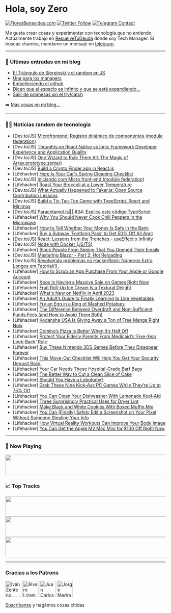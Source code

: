 # Hola, soy Zero

[![FloresBenavides.com](https://img.shields.io/website?down_message=oops&label=MiBlog&style=for-the-badge&up_message=online&url=https%3A%2F%2Ffloresbenavides.com)](https://floresbenavides.com) [![Twitter Follow](https://img.shields.io/twitter/follow/ZeroDragon?color=%231DA1F2&label=Follow&logo=twitter&logoColor=ffffff&style=for-the-badge)](https://twitter.com/zerodragon) [![Telegram Contact](https://img.shields.io/badge/escr%C3%ADbeme-ZeroDragon-%2326A5E4?style=for-the-badge&logo=telegram)](https://t.me/zerodragon)

Me gusta crear cosas y experimentar con tecnología que no entiendo.
Actualmente trabajo en [ResuelveTuDeuda](http://github.com/resuelve) donde soy Tech Manager.
Si buscas chamba, mandame un mensaje en [telegram](https://t.me/zerodragon).

---

### 📕 Últimas entradas en mi blog
<!-- BLOG-POST-LIST:START -->
- [El Triángulo de Sierpinski y el random en JS](https://floresbenavides.com/el-triangulo-de-sierpinski-y-el-random-en-js/)
- [Una para los managers](https://floresbenavides.com/una-para-los-managers/)
- [Embelleciendo el github](https://floresbenavides.com/embelleciendo-el-github/)
- [Dicen que el espacio es infinito y que se está expandiendo…](https://floresbenavides.com/dicen-que-el-espacio-es-infinito-y-que-se-esta-expandiendo/)
- [Salir de promesas sin el try/catch](https://floresbenavides.com/salir-de-promesas-sin-el-try-catch/)
<!-- BLOG-POST-LIST:END -->

➡️ [Más cosas en mi blog...](https://floresbenavides.com)

---

### 👨‍💻 Noticias random de tecnología
<!-- TECH-POSTS:START -->
- [Dev.to/JS] [Microfrontend: Registro dinâmico de componentes &lpar;module federation&rpar;](https://dev.to/alisonjr/microfrontend-registro-dinamico-de-componentes-module-federation-6ib)
- [Dev.to/JS] [Thoughts on React Native vs Ionic Framework Developer Experience and Application Quality](https://dev.to/aaronksaunders/thoughts-on-react-native-vs-ionic-framework-developer-experience-and-application-quality-odf)
- [Dev.to/JS] [One Wizard to Rule Them All: The Magic of Array.prototype.some&lpar;&rpar;](https://dev.to/almonteluis/one-wizard-to-rule-them-all-the-magic-of-arrayprototypesome-4gl2)
- [Dev.to/JS] [Build a Crypto Finder app in React.js](https://dev.to/bekbrace/build-a-crypto-finder-app-in-reactjs-2ei)
- [Lifehacker] [Here Is Your Car&#39;s Spring Cleaning Checklist](https://lifehacker.com/here-is-your-cars-spring-cleaning-checklist-1850253441)
- [Dev.to/JS] [Iniciando com Micro front-end &lpar;module federation&rpar;](https://dev.to/alisonjr/iniciando-com-micro-front-end-module-federation-5bfm)
- [Lifehacker] [Roast Your Broccoli at a Lower Temperature](https://lifehacker.com/roast-your-broccoli-at-a-lower-temperature-1850253028)
- [Dev.to/JS] [What Actually Happened to Faker.js: Open Source Contribution Lessons](https://dev.to/khoubaibsudo/what-actually-happened-to-fakerjs-open-source-contribution-lessons-4n8n)
- [Dev.to/JS] [Build a Tic-Tac-Toe Game with TypeScript, React and Minimax](https://dev.to/clarity89/build-a-tic-tac-toe-game-with-typescript-react-and-minimax-32ag)
- [Dev.to/JS] [Paracetamol.ts💊| #34: Explica este código TypeScript](https://dev.to/duxtech/paracetamolts-34-explica-este-codigo-typescript-18e8)
- [Lifehacker] [Why You Should Never Cook Chili Peppers In the Microwave](https://lifehacker.com/why-you-should-never-cook-chili-peppers-in-the-microwav-1850254355)
- [Lifehacker] [How to Tell Whether Your Money Is Safe in the Bank](https://lifehacker.com/how-to-tell-whether-your-money-is-safe-in-the-bank-1850253688)
- [Lifehacker] [Buy a Subway ‘Footlong Pass’ to Get 50% Off All April](https://lifehacker.com/buy-a-subway-footlong-pass-to-get-50-off-all-april-1850248573)
- [Dev.to/JS] [React: Lessons from the Trenches - useEffect x Infinity](https://dev.to/codux/react-lessons-from-the-trenches-useeffect-x-infinity-1e3d)
- [Dev.to/JS] [Node with Docker &lpar;JS/TS&rpar;](https://dev.to/dnsmnds/node-with-docker-jsts-55a6)
- [Lifehacker] [Block People From Seeing That You Opened Their Emails](https://lifehacker.com/block-people-from-seeing-that-you-opened-their-emails-1850253379)
- [Dev.to/JS] [Mastering Blazor - Part 2: Hot Reloading](https://dev.to/florianrappl/mastering-blazor-part-2-hot-reloading-2b87)
- [Dev.to/JS] [Resolvendo problemas no HackerRank: Números Extra Longos em Fatorial&lpar;!&rpar;.](https://dev.to/altencirsilvajr/resolvendo-problemas-no-hackerrank-numeros-extra-longos-em-fatorial-1jb9)
- [Lifehacker] [How to Scrub an App Purchase From Your Apple or Google Account](https://lifehacker.com/how-to-scrub-an-app-purchase-from-your-apple-or-google-1850252395)
- [Lifehacker] [Xbox Is Having a Massive Sale on Games Right Now](https://lifehacker.com/xbox-is-having-a-massive-sale-on-games-right-now-1850253578)
- [Lifehacker] [Fruit Roll-Up Ice Cream Is a Textural Delight](https://lifehacker.com/fruit-roll-up-ice-cream-is-a-textural-delight-1850253022)
- [Lifehacker] [What&#39;s New on Netflix in April 2023](https://lifehacker.com/whats-new-on-netflix-in-april-2023-1850253229)
- [Lifehacker] [An Adult’s Guide to Finally Learning to Like Vegetables](https://lifehacker.com/an-adult-s-guide-to-finally-learning-to-like-vegetables-1850249698)
- [Lifehacker] [Fry an Egg in a Ring of Mashed Potatoes](https://lifehacker.com/fry-an-egg-in-a-ring-of-mashed-potatoes-1850249890)
- [Lifehacker] [The Difference Between Overdraft and Non-Sufficient Funds Fees &lpar;and How to Avoid Them Both&rpar;](https://lifehacker.com/the-difference-between-overdraft-and-non-sufficient-fun-1850244606)
- [Lifehacker] [Kodansha USA Is Giving Away a Ton of Free Manga Right Now](https://lifehacker.com/kodansha-usa-is-giving-away-a-ton-of-free-manga-right-n-1850250066)
- [Lifehacker] [Domino’s Pizza Is Better When It’s Half Off](https://lifehacker.com/domino-s-pizza-is-better-when-it-s-half-off-1850249607)
- [Lifehacker] [Protect Your Elderly Parents From Medicaid’s ‘Five-Year Look-Back’ Rule](https://lifehacker.com/protect-your-elderly-parents-from-medicaid-s-five-year-1850250694)
- [Lifehacker] [Buy These Nintendo 3DS Games Before They Disappear Forever](https://lifehacker.com/buy-these-nintendo-3ds-games-before-they-disappear-fore-1850249379)
- [Lifehacker] [This Move-Out Checklist Will Help You Get Your Security Deposit Back](https://lifehacker.com/this-move-out-checklist-will-help-you-get-your-security-1850248576)
- [Lifehacker] [Your Car Needs These Hospital-Grade Barf Bags](https://lifehacker.com/your-car-needs-these-hospital-grade-barf-bags-1850249065)
- [Lifehacker] [The Better Way to Cut a Clean Slice of Cake](https://lifehacker.com/the-better-way-to-cut-a-clean-slice-of-cake-1850249102)
- [Lifehacker] [Should You Have a Lobotomy?](https://lifehacker.com/should-you-have-a-lobotomy-1850244972)
- [Lifehacker] [Grab These Nine Kick-Ass PC Games While They’re Up to 75% Off](https://lifehacker.com/you-have-two-days-left-to-grab-killer-pc-games-in-the-s-1850245490)
- [Lifehacker] [You Can Clean Your Dishwasher With Lemonade Kool-Aid](https://lifehacker.com/you-can-clean-your-dishwasher-with-lemonade-kool-aid-1850248114)
- [Lifehacker] [Three Surprisingly Practical Uses for Dryer Lint](https://lifehacker.com/three-surprisingly-practical-uses-for-dryer-lint-1850244107)
- [Lifehacker] [Make Black and White Cookies With Boxed Muffin Mix](https://lifehacker.com/make-black-and-white-cookies-with-boxed-muffin-mix-1850247611)
- [Lifehacker] [You Can &lpar;Finally&rpar; Safely Edit a Screenshot on Your Pixel Without Someone Stealing Your Info](https://lifehacker.com/you-can-finally-safely-edit-a-screenshot-on-your-pixe-1850244750)
- [Lifehacker] [How Virtual Reality Workouts Can Improve Your Body Image](https://lifehacker.com/how-virtual-reality-workouts-can-improve-your-body-imag-1850246571)
- [Lifehacker] [You Can Get the Apple M2 Mac Mini for $100 Off Right Now](https://lifehacker.com/the-new-apple-m2-mac-mini-is-99-off-right-now-1850244694)<!-- TECH-POSTS:END -->

---

### 🎵 Now Playing
<a href="https://spotify-now-playing-dun.vercel.app/now-playing?open"><img src="https://spotify-now-playing-dun.vercel.app/now-playing" width="540" height="64"></a>

### 📈 Top Tracks
<a href="https://spotify-now-playing-dun.vercel.app/top-tracks?i=1&open"><img src="https://spotify-now-playing-dun.vercel.app/top-tracks?i=1" width="540" height="64"></a>
<a href="https://spotify-now-playing-dun.vercel.app/top-tracks?i=2&open"><img src="https://spotify-now-playing-dun.vercel.app/top-tracks?i=2" width="540" height="64"></a>
<a href="https://spotify-now-playing-dun.vercel.app/top-tracks?i=3&open"><img src="https://spotify-now-playing-dun.vercel.app/top-tracks?i=3" width="540" height="64"></a>

---

### Gracias a los Patrons
[<img src="https://avatars.githubusercontent.com/u/243380?v=4" alt="Iván Zenteno" width="50px">](https://github.com/k001) [<img src="https://avatars.githubusercontent.com/u/19955639?v=4" alt="Álvaro Lizama" width="50px">](https://github.com/alvarolizama) [<img src="https://avatars.githubusercontent.com/u/2718753?v=4" alt="Juan Carlos Ruiz" width="50px">](https://github.com/JuanCrg90) [<img src="https://avatars.githubusercontent.com/u/37025?v=4" alt="Jorge Medrano" width="50px">](https://github.com/h1pp1e) 

[Suscríbanse](https://www.patreon.com/zerodragon) y hagámos cosas chidas
